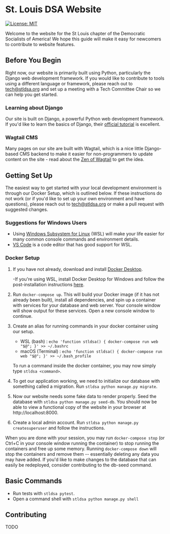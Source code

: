 # St. Louis DSA Website

[![License: MIT](https://img.shields.io/badge/License-MIT-yellow.svg)](https://opensource.org/licenses/MIT)

Welcome to the website for the St Louis chapter of the Democratic Socialists of America! We hope this guide will make it easy for newcomers to contribute to website features.

## Before You Begin

Right now, our website is primarily built using Python, particularly the Django web development framework. If you would like to contribute to tools using a different language or framework, please reach out to tech@stldsa.org and set up a meeting with a Tech Committee Chair so we can help you get started.

### Learning about Django

Our site is built on Django, a powerful Python web development framework. If you'd like to learn the basics of Django, their [official tutorial](https://docs.djangoproject.com/en/3.2/intro/tutorial01/) is excellent.

### Wagtail CMS

Many pages on our site are built with Wagtail, which is a nice little Django-based CMS backend to make it easier for non-programmers to update content on the site - read about the [Zen of Wagtail](https://docs.wagtail.io/en/stable/getting_started/the_zen_of_wagtail.html) to get the idea.

## Getting Set Up

The easiest way to get started with your local development environment is through our Docker Setup, which is outlined below. If these instructions do not work (or if you'd like to set up your own environment and have questions), please reach out to tech@stldsa.org or make a pull request with suggested changes.

### Suggestions for Windows Users

- Using [Windows Subsystem for Linux](https://docs.microsoft.com/en-us/windows/wsl/) (WSL) will make your life easier for many common console commands and environment details.
- [VS Code](https://code.visualstudio.com/) is a code editor that has good support for WSL.

### Docker Setup

1. If you have not already, download and install [Docker Desktop](https://www.docker.com/get-started).

   -If you're using WSL, install Docker Desktop for Windows and follow the post-installation instructions [here](https://docs.docker.com/desktop/windows/wsl/#install).

2. Run `docker-compose up`. This will build your Docker image (if it has not already been built), install all dependencies, and spin up a container with services for your database and web server. Your console window will show output for these services. Open a new console window to continue.

3. Create an alias for running commands in your docker container using our setup.

   - WSL (bash) : `echo 'function stldsa() { docker-compose run web "$@"; }' >> ~/.bashrc`
   - macOS (Terminal) : `echo 'function stldsa() { docker-compose run web "$@"; }' >> ~/.bash_profile`

   To run a command inside the docker container, you may now simply type `stldsa <command>`.

4. To get our application working, we need to initialize our database with something called a migration. Run `stldsa python manage.py migrate`.

5. Now our website needs some fake data to render properly. Seed the database with `stldsa python manage.py seed-db`. You should now be able to view a functional copy of the website in your browser at http://localhost:8000.

6. Create a local admin account. Run `stldsa python manage.py createsuperuser` and follow the instructions.

When you are done with your session, you may run `docker-compose stop` (or Ctrl+C in your console window running the container) to stop running the containers and free up some memory. Running `docker-compose down` will stop the containers and remove them -- essentially deleting any data you may have added. If you'd like to make changes to the database that can easily be redeployed, consider contributing to the db-seed command.

## Basic Commands

- Run tests with `stldsa pytest`.
- Open a command shell with `stldsa python manage.py shell`

## Contributing

TODO

